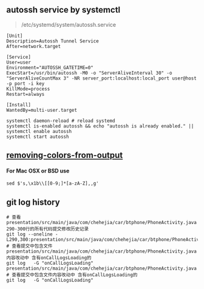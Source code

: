 ## autossh service by systemctl

> /etc/systemd/system/autossh.service
```
[Unit]
Description=Autossh Tunnel Service
After=network.target

[Service]
User=user
Environment="AUTOSSH_GATETIME=0"
ExecStart=/usr/bin/autossh -M0 -o "ServerAliveInterval 30" -o "ServerAliveCountMax 3" -NR server_port:localhost:local_port user@host -p port -i key
KillMode=process
Restart=always

[Install]
WantedBy=multi-user.target
```

```
systemctl daemon-reload # reload systemd
systemctl is-enabled autossh && echo "autossh is already enabled." || systemctl enable autossh
systemctl start autossh
```
## [removing-colors-from-output](https://stackoverflow.com/questions/17998978/removing-colors-from-output)

#### For Mac OSX or BSD use
`sed $'s,\x1b\\[[0-9;]*[a-zA-Z],,g'`


## git log history

```
# 查看 presentation/src/main/java/com/chehejia/car/btphone/PhoneActivity.java 290-300行的所有代码提交修改历史记录
git log --oneline -L290,300:presentation/src/main/java/com/chehejia/car/btphone/PhoneActivity.java
# 查看提交中包含文件presentation/src/main/java/com/chehejia/car/btphone/PhoneActivity.java内容改动中 含有onCallLogsLoading的
git log   -G "onCallLogsLoading" presentation/src/main/java/com/chehejia/car/btphone/PhoneActivity.java
# 查看提交中包含文件内容改动中 含有onCallLogsLoading的
git log   -G "onCallLogsLoading"
```
